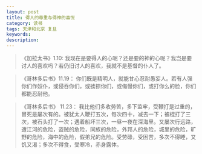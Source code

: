 ```yaml
---
layout: post
title: 得人的尊重与得神的喜悦
category: 读书
tags: 天津和北京 复旦
keywords: 
description: 
---
```



> 《加拉太书》1.10: 我现在是要得人的心呢？还是要的神的心呢？我岂是要讨人的喜欢吗？若仍旧讨人的喜欢，我就不是基督的仆人了。

> 《哥林多后书》11.19： 你们既是精明人，就能甘心忍耐愚妄人。若有人强你们作奴仆，或侵吞你们，或掳掠你们，或侮慢你们，或打你么的脸，你们都能忍耐他。

> 《哥林多后书》 11.23： 我比他们多收劳苦，多下监牢，受鞭打是过重的，冒死是屡次有的。被犹太人鞭打五次，每次四十，减去一下；被棍打了三次，被石头打了一次；遇着船坏三次，一昼一夜在深海里。又屡次行远路，遭江河的危险，盗贼的危险，同族的危险，外邦人的危险，城里的危险，旷野的危险，海中的危险，假弟兄的危险。受劳碌，受困苦，多次不得睡，又饥又渴；多次不得食，受寒冷，赤身露体。
